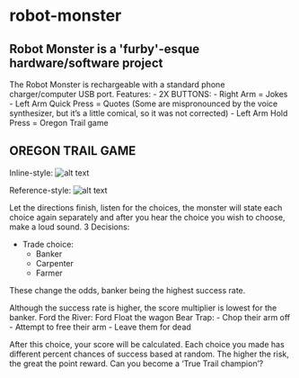 # robot-monster
## Robot Monster is a 'furby'-esque hardware/software project

The Robot Monster is rechargeable with a standard phone charger/computer USB port.
Features:
	- 2X BUTTONS:
	- Right Arm = Jokes
	- Left Arm Quick Press = Quotes (Some are mispronounced by the voice synthesizer, but it’s a little comical, so it was not corrected)
	- Left Arm Hold Press = Oregon Trail game

## OREGON TRAIL GAME

Inline-style: 
![alt text](https://i.imgur.com/4lCi1CB.png "Logo Title Text 1")

Reference-style: 
![alt text][logo]

[logo]: https://i.imgur.com/4lCi1CB.png "Logo Title Text 2"

Let the directions finish, listen for the choices, the monster will state each choice again separately and after you hear the choice you wish to choose, make a loud sound.
3 Decisions:
- Trade choice:
	- Banker
	- Carpenter
	- Farmer

These change the odds, banker being the highest success rate.

Although the success rate is higher, the score multiplier is lowest for the banker.
Ford the River: Ford
Float the wagon Bear Trap:
	- Chop their arm off
	- Attempt to free their arm
	- Leave them for dead

After this choice, your score will be calculated. Each choice you made has different percent chances of success based at random. The higher the risk, the great the point reward.
Can you become a ‘True Trail champion’?
